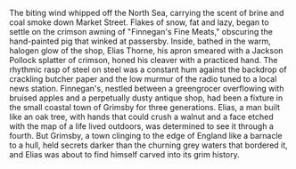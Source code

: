 The biting wind whipped off the North Sea, carrying the scent of brine and coal smoke down Market Street.  Flakes of snow, fat and lazy, began to settle on the crimson awning of "Finnegan's Fine Meats," obscuring the hand-painted pig that winked at passersby. Inside, bathed in the warm, halogen glow of the shop, Elias Thorne, his apron smeared with a Jackson Pollock splatter of crimson, honed his cleaver with a practiced hand.  The rhythmic rasp of steel on steel was a constant hum against the backdrop of crackling butcher paper and the low murmur of the radio tuned to a local news station.  Finnegan's, nestled between a greengrocer overflowing with bruised apples and a perpetually dusty antique shop, had been a fixture in the small coastal town of Grimsby for three generations. Elias, a man built like an oak tree, with hands that could crush a walnut and a face etched with the map of a life lived outdoors, was determined to see it through a fourth. But Grimsby, a town clinging to the edge of England like a barnacle to a hull, held secrets darker than the churning grey waters that bordered it, and Elias was about to find himself carved into its grim history.
